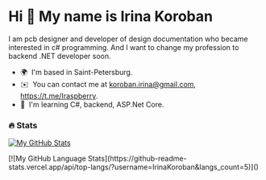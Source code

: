 Hi 👋 My name is Irina Koroban
==============================

I am pcb designer and developer of design documentation who became interested in c# programming. 
Аnd I want to change my profession to backend .NET developer soon.

*   🌍  I'm based in Saint-Petersburg.
*   ✉️  You can contact me at koroban.irina@gmail.com, https://t.me/Iraspberry.
*   🧠  I'm learning C#, backend, ASP.Net Core.



### :fire: Stats
[![My GitHub Stats](https://github-readme-stats.vercel.app/api/?username=IrinaKoroban&count_private=true&showicons=true)]()
<p>[![My GitHub Language Stats](https://github-readme-stats.vercel.app/api/top-langs/?username=IrinaKoroban&langs_count=5)]()

